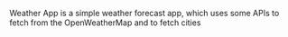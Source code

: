 Weather App is a simple weather forecast app, which uses some APIs to fetch from the OpenWeatherMap and to fetch cities
